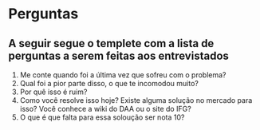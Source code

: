 # Perguntas
## A seguir segue o templete com a lista de perguntas a serem feitas aos entrevistados

1. Me conte quando foi a última vez que sofreu com o problema?
2. Qual foi a pior parte disso, o que te incomodou muito?
3. Por quê isso é ruim?
4. Como você resolve isso hoje? Existe alguma solução no mercado para isso? Você conhece a wiki do DAA ou o site do IFG?
5. O que é que falta para essa soloução ser nota 10?

<!-- &larr;, &uarr;, &rarr; and &darr; -->

